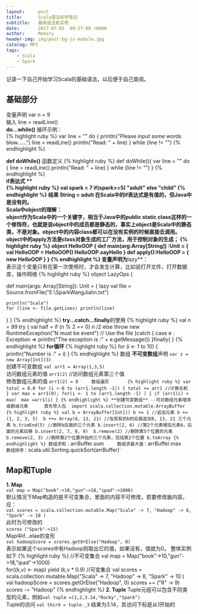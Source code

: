 ```yaml
---
layout:     post
title:      Scala语法初学笔记
subtitle:   基础语法和实例
date:       2017-07-03  09:27:08 +0800
author:     Memory
header-img: img/post-bg-js-module.jpg
catalog: MPI
tags:
    - Scala
    - Spark
---
```

记录一下自己开始学习Scala的基础语法，以后便于自己查阅。    
## 基础部分 ##   

变量声明 var n = 9     
输入 line = readLine()   
**do...while()** 循环示例：    
{% highlight ruby %}
	  var line = ""
	  do {
	    println("Please input some words blow......")
	    line = readLine()
	    println("Read: " + line)
	  } while (line != "")
{% endhighlight %}   

**def doWhile()** 函数定义
{% highlight ruby %}
def doWhile(){
    var line = ""
    do {
       line = readLine()
       println("Read: " + line)
	  } while (line != "")
}
{% endhighlight %}    
**if表达式   **  
{% highlight ruby %}
val spark = 7
if(spark>=5) "adult" else "child"
{% endhighlight %}
结果 String = adult
在Scala中的if表达式是有值的，但Java中是没有的。        
**Scala中object的理解**：    
object作为Scala中的一个关键字，相当于Java中的public static class这样的一个修饰符，也就是说object中的成员都是静态的，事实上object是Scala中的静态类，不是对象。object中的内容class都可以在没有实例的时候直接去调用。object中的apply方法是class对象生成的工厂方法，用于控制对象的生成；
{% highlight ruby %}
object HelloOOP {
  def main(arg:Array[String]) :Unit = {
    val HelloOOP = HelloOOP()
    HelloOOP.sayHello
  }
  def apply():HelloOOP = {
    new HelloOOP
  }
}
{% endhighlight %}
变量声明为**lazy**：         
表示这个变量只有在第一次使用时，才会发生计算，比如说打开文件，打开数据库，操作网络
{% highlight ruby %}
object LazyOps {

  def main(args: Array[String]): Unit = {
    lazy val file = Source.fromFile("E:\\SparkWangJialin.txt") 
    
    println("Scala")
	for (line <- file.getLines) println(line)    
  }
}
{% endhighlight %}
**try...catch...finally**的使用
{% highlight ruby %}
    val n = 99
    try {
	    val half = if (n % 2 == 0) n /2 else throw 
	    	new RuntimeException("N must be event")
	    // Use the file 
    }catch {
      case e : Exception => println("The exception is :" + e.getMessage())
    }finally{
    }
{% endhighlight %}
**for循环**
{% highlight ruby %}
	for (i <- 1 to 10) {
	   println("Number is :" + i)
    }
{% endhighlight %}
数组
**不可变数组**声明  `var z = new Array[Int](3)`    
创建不可变数组 `val arr1 = Array(1,3,5)`      
访问数组元素的值 `arr1(2)` //访问数组元素第三个值    
修改数组元素的值 `arr1(2) = 8    
数组遍历      
{% highlight ruby %}
var total = 0.0
for (i <-0 to (arr1.length -1)) {
	total += arr1 //计算总和
}
var max = arr1(0);
for(i <- 1 to (arr1.length -1) ) {
	if (arr1(i) > max） max =arr1(i)
}
{% endhighlight %}
**创建可变数组** --可对数组元素增添或删减元素     
首先导入包  import scala.collection.mutable.ArrayBuffer     
{% highlight ruby %}
    val b = ArrayBuffer[Int]()
    b += 1 //追加元素
    b += (1, 2, 3, 5) 
    b ++= Array(8, 13, 21) //在现有的b的后面追加8, 13, 21 三个元素
    b.trimEnd(5) //删除b后面的三个元素
    b.insert(2, 6) //第2个元素增加元素6，后面的元素后移
    b.insert(2, 7, 8, 9) 
    b.remove(2) //删除第5个位置的元素
    b.remove(2, 3) //删除第2个位置开始的三个元素，包括第2个位置
    b.toArray
{% endhighlight %}
数组求和：`arrBuffer.sum`    
数组求最大值：`arrBuffer.max`    
数组排序：`scala.util.Sorting.quickSort(arrBuffer)`       
   
## Map和Tuple ##      

**1. Map**   
`val map = Map("book"->10,"gun"->18,"ipad"->1000)`      
默认情况下Map构造的是不可变集合，里面的内容不可修改，若要修改器内容，应：      
`val scores = scala.collection.mutable.Map("Scala" -> 7, "Hadoop" -> 8, "Spark" -> 10 )`    
此时为可修改的    
`scores（"Spark"->15)`     
Map中if...elae的变形       
`val hadoopScore = scores.getOrElse("Hadoop", 0)`     
表示如果这个scores中有Hadoop则取出它的值，如果没有，值就为0。 整体实例如下
{% highlight ruby %}
  //不可变集合
  val map = Map("book"->10,"gun"->18,"ipad"->1000)  
  for((k,v) <- map) yield (k,v * 0.9)
  //可变集合
  val scores = scala.collection.mutable.Map("Scala" -> 7, "Hadoop" -> 8, "Spark" -> 10 )
  val hadoopScore = scores.getOrElse("Hadoop", 0)
  scores += ("R" -> 9)
  scores -= "Hadoop"
{% endhighlight %}
**2. Tuple**
Tuple元组可以包含不同类型的元素，例如`val tuple =(1,2,3.14,"Rocky","Spark")`           
Tuple的访问 `val third = tuple._3` 结果为3.14，其访问下标是从1开始的







    
